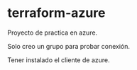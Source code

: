 # terraform-azure
Proyecto de practica en azure.

Solo creo un grupo para probar conexión.

Tener instalado el cliente de azure.
